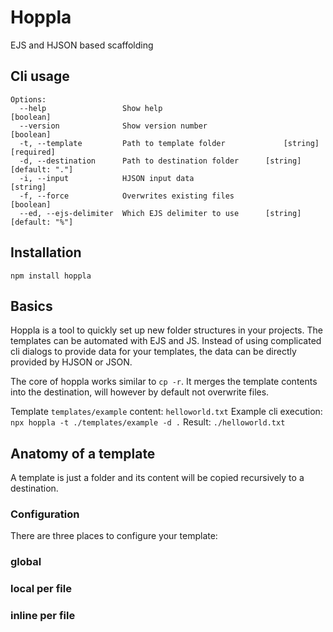 # Hoppla
EJS and HJSON based scaffolding

## Cli usage
```
Options:
  --help                 Show help                                     [boolean]
  --version              Show version number                           [boolean]
  -t, --template         Path to template folder             [string] [required]
  -d, --destination      Path to destination folder      [string] [default: "."]
  -i, --input            HJSON input data                               [string]
  -f, --force            Overwrites existing files                     [boolean]
  --ed, --ejs-delimiter  Which EJS delimiter to use      [string] [default: "%"]
```

## Installation
`npm install hoppla`

## Basics
Hoppla is a tool to quickly set up new folder structures in your projects. The templates can be automated with EJS and JS. Instead of using complicated cli dialogs to provide data for your templates, the data can be directly provided by HJSON or JSON.

The core of hoppla works similar to `cp -r`. It merges the template contents into the destination, will however by default not overwrite files. 

Template `templates/example` content: `helloworld.txt`
Example cli execution: `npx hoppla -t ./templates/example -d .`
Result: `./helloworld.txt`

## Anatomy of a template
A template is just a folder and its content will be copied recursively to a destination.
   
### Configuration
There are three places to configure your template:

### global

### local per file

### inline per file
